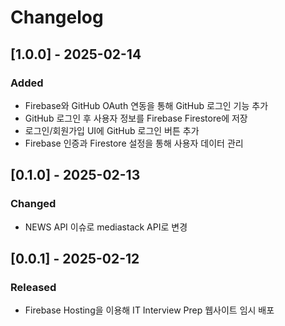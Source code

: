 # Changelog

## [1.0.0] - 2025-02-14

### Added

- Firebase와 GitHub OAuth 연동을 통해 GitHub 로그인 기능 추가
- GitHub 로그인 후 사용자 정보를 Firebase Firestore에 저장
- 로그인/회원가입 UI에 GitHub 로그인 버튼 추가
- Firebase 인증과 Firestore 설정을 통해 사용자 데이터 관리

## [0.1.0] - 2025-02-13

### Changed

- NEWS API 이슈로 mediastack API로 변경

## [0.0.1] - 2025-02-12

### Released

- Firebase Hosting을 이용해 IT Interview Prep 웹사이트 임시 배포

<!--
변경 사항의 종류를 나타내는 항목입니다. 일반적으로 Changelog에서는 각 항목을 다음과 같이 구분합니다:

Released: 새로운 버전이 배포되었을 때 작성합니다. 주로 새로운 기능 추가나 배포된 항목을 나타냅니다.
예: 웹사이트 배포, 새로운 릴리스

Changed: 기존의 기능이나 코드가 변경되었을 때 작성합니다. 버그 수정이나 기존 기능의 개선을 나타냅니다.
예: 기존 API 변경, 기능 개선

Added: 새로운 기능이나 코드가 추가되었을 때 작성합니다.
예: 새로운 기능 추가, 새로운 화면 추가
-->

<!--
[1.0.0]은 버전 번호를 나타냅니다. 버전 번호는 보통 Semantic Versioning (SemVer) 방식을 따르며, 이는 다음과 같은 형식으로 구성됩니다:
주버전.부버전.수정버전 (Major.Minor.Patch)

주버전 (Major): 큰 변화나 호환되지 않는 변경이 있을 때 증가합니다. 예를 들어, 기존 기능이 완전히 바뀌거나 API가 호환되지 않게 변경되면 주버전을 증가시킵니다.
예: 1.0.0 → 2.0.0

부버전 (Minor): 기존 기능을 유지하면서도 새로운 기능을 추가하거나 기능 개선이 있을 때 증가합니다. 새로운 기능을 추가하되 호환성에는 영향을 미치지 않는 경우입니다.
예: 1.0.0 → 1.1.0

수정버전 (Patch): 버그 수정, 성능 개선 또는 작은 변경이 있을 때 증가합니다. 기존 기능에 영향을 미치지 않는 수정입니다.
예: 1.0.0 → 1.0.1

예시:
1.0.0: 처음 릴리스된 버전. 중요한 기능이 포함된 첫 번째 안정적인 버전.
1.1.0: 새로운 기능이 추가된 버전. 이전 버전과 호환되며, 기존 기능에 영향은 없음.
1.0.1: 버그 수정이 포함된 작은 업데이트. 기능은 그대로 유지되며, 오류나 보안 문제를 해결함.
-->
